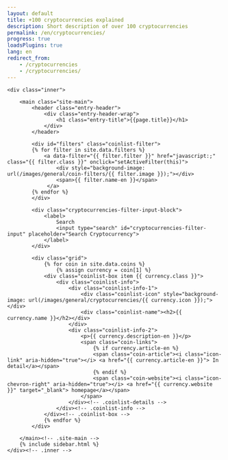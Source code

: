 ```yaml
---
layout: default
title: +100 cryptocurrencies explained
description: Short description of over 100 cryptocurrencies
permalink: /en/cryptocurrencies/
progress: true
loadsPlugins: true
lang: en
redirect_from:
    - /cryptocurrencies
    - /cryptocurrencies/
---
```


<div class="site-content">

    <div class="inner">

        <main class="site-main">
			<header class="entry-header">
		    	<div class="entry-header-wrap">  
		        	<h1 class="entry-title">{{page.title}}</h1>
			    </div>
			</header>

            <div id="filters" class="coinlist-filter">
            {% for filter in site.data.filters %}
                <a data-filter="{{ filter.filter }}" href="javascript:;" class="{{ filter.class }}" onclick="setActiveFilter(this)">
                    <div style="background-image: url(/images/general/coin-filters/{{ filter.image }});"></div>
                    <span>{{ filter.name-en }}</span>
                 </a>
            {% endfor %}
            </div>

            <div class="cryptocurrencies-filter-input-block">
		        <label>
		            Search
		            <input type="search" id="cryptocurrencies-filter-input" placeholder="Search Cryptocurrency">
		        </label>
		    </div>

			<div class="grid">
				{% for coin in site.data.coins %}
					{% assign currency = coin[1] %}
				<div class="coinlist-box item {{ currency.class }}">
				    <div class="coinlist-info">
						<div class="coinlist-info-1">
							<div class="coinlist-icon" style="background-image: url(/images/general/cryptocurrencies/{{ currency.icon }});"></div>
							<div class="coinlist-name"><h2>{{ currency.name }}</h2></div>
						</div>
						<div class="coinlist-info-2">
				            <p>{{ currency.description-en }}</p>
				            <span class="coin-links">
								{% if currency.article-en %}
					            <span class="coin-article"><i class="icon-link" aria-hidden="true"></i> <a href="{{ currency.article-en }}"> In detail</a></span>
								{% endif %}
								<span class="coin-website"><i class="icon-chevron-right" aria-hidden="true"></i> <a href="{{ currency.website }}" target="_blank"> homepage</a></span>
							</span>
				        </div><!-- .coinlist-details -->
				    </div><!-- .coinlist-info -->
				</div><!-- .coinlist-box -->
				{% endfor %}
			</div>

		</main><!-- .site-main -->
        {% include sidebar.html %}
    </div><!-- .inner -->
</div><!-- .site-content -->

<script src="{{ site.baseurl }}/js/plugins.js?{{site.time | date: '%s%N'}}"></script>
<script src="https://unpkg.com/isotope-layout@3/dist/isotope.pkgd.min.js"></script>
<script src="{{ site.baseurl }}/js/filters.js?{{site.time | date: '%s%N'}}"></script>

